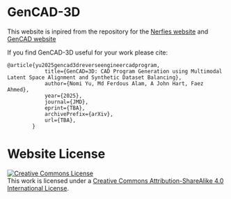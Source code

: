 # GenCAD-3D

This website is inpired from the repository for the [Nerfies website](https://nerfies.github.io) and [GenCAD website](https://github.com/gencad/gencad.github.io)

If you find GenCAD-3D useful for your work please cite:
```
@article{yu2025gencad3dreverseengineercadprogram,
            title={GenCAD=3D: CAD Program Generation using Multimodal Latent Space Alignment and Synthetic Dataset Balancing}, 
            author={Nomi Yu, Md Ferdous Alam, A John Hart, Faez Ahmed},
            year={2025},
            journal={JMD},
            eprint={TBA},
            archivePrefix={arXiv},
            url={TBA}, 
        }
```

# Website License
<a rel="license" href="http://creativecommons.org/licenses/by-sa/4.0/"><img alt="Creative Commons License" style="border-width:0" src="https://i.creativecommons.org/l/by-sa/4.0/88x31.png" /></a><br />This work is licensed under a <a rel="license" href="http://creativecommons.org/licenses/by-sa/4.0/">Creative Commons Attribution-ShareAlike 4.0 International License</a>.
